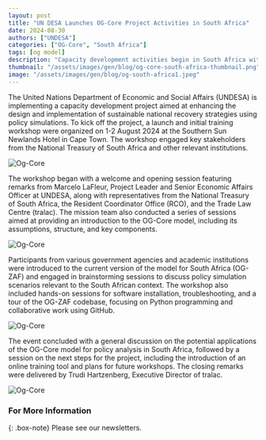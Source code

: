 ```yaml
---
layout: post
title: "UN DESA Launches OG-Core Project Activities in South Africa"
date: 2024-08-30
authors: ["UNDESA"]
categories: ["OG-Core", "South Africa"]
tags: [og model]
description: "Capacity development activities begin in South Africa with the OG-Core model."
thumbnail: "/assets/images/gen/blog/og-core-south-africa-thumbnail.png"
image: "/assets/images/gen/blog/og-south-africa1.jpeg"
---
```


The United Nations Department of Economic and Social Affairs (UNDESA) is implementing a capacity development project aimed at enhancing the design and implementation of sustainable national recovery strategies using policy simulations. To kick off the project, a launch and initial training workshop were organized on 1-2 August 2024 at the Southern Sun Newlands Hotel in Cape Town. The workshop engaged key stakeholders from the National Treasury of South Africa and other relevant institutions.

![Og-Core](../assets/images/gen/blog/og-south-africa1.jpeg)

The workshop began with a welcome and opening session featuring remarks from Marcelo LaFleur, Project Leader and Senior Economic Affairs Officer at UNDESA, along with representatives from the National Treasury of South Africa, the Resident Coordinator Office (RCO), and the Trade Law Centre (tralac). The mission team also conducted a series of sessions aimed at providing an introduction to the OG-Core model, including its assumptions, structure, and key components.

![Og-Core](../assets/images/gen/blog/og-south-africa2.jpeg)    

Participants from various government agencies and academic institutions were introduced to the current version of the model for South Africa (OG-ZAF) and engaged in brainstorming sessions to discuss policy simulation scenarios relevant to the South African context. The workshop also included hands-on sessions for software installation, troubleshooting, and a tour of the OG-ZAF codebase, focusing on Python programming and collaborative work using GitHub.

![Og-Core](../assets/images/gen/blog/og-south-africa3.jpeg)

The event concluded with a general discussion on the potential applications of the OG-Core model for policy analysis in South Africa, followed by a session on the next steps for the project, including the introduction of an online training tool and plans for future workshops. The closing remarks were delivered by Trudi Hartzenberg, Executive Director of tralac.

![Og-Core](../assets/images/gen/blog/og-south-africa4.jpeg)


### For More Information

{: .box-note}
Please see our newsletters.
